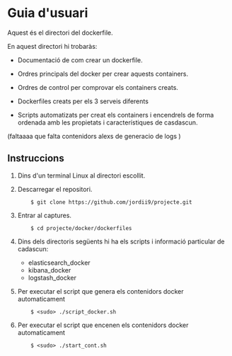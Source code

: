 # Guia d'usuari

Aquest és el directori del dockerfile.

En aquest directori hi trobaràs:

- Documentació de com crear un dockerfile.

- Ordres principals del docker per crear aquests containers.

- Ordres de control per comprovar els containers creats.

- Dockerfiles creats per els 3 serveis diferents

- Scripts automatizats per creat  els containers i encendrels de forma ordenada amb les propietats i característiques de casdascun.


(faltaaaa que falta    contenidors alexs de generacio de logs )

## Instruccions

1. Dins d'un terminal Linux al directori escollit.

2. Descarregar el repositori.

	```
		$ git clone https://github.com/jordii9/projecte.git
	```
	
3.  Entrar al captures.

	```
		$ cd projecte/docker/dockerfiles
	```
	
4. Dins dels directoris següents hi ha els scripts i informació particular de cadascun:
 
	- elasticsearch_docker
	- kibana_docker
	- logstash_docker 


5. Per executar el script que genera els contenidors docker automaticament

	```
		$ <sudo> ./script_docker.sh 
	```
6. Per executar el script que encenen els contenidors docker automaticament


	```
		$ <sudo> ./start_cont.sh
	```
